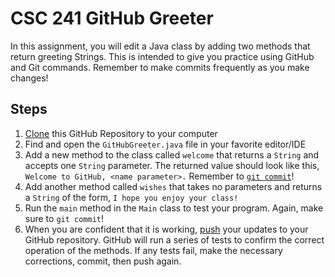 # CSC 241 GitHub Greeter
In this assignment, you will edit a Java class by adding two 
methods that return greeting Strings. This is intended to give 
you practice using GitHub and Git commands. Remember to make commits 
frequently as you make changes!

## Steps

1. [Clone](https://www.git-scm.com/docs/git-clone) this GitHub Repository to your 
computer
2. Find and open the `GitHubGreeter.java` file in your favorite editor/IDE
3. Add a new method to the class called `welcome` that returns a `String` 
and accepts one `String` parameter. The returned value should look like 
this, `Welcome to GitHub, <name parameter>.` Remember 
to [`git commit`](https://git-scm.com/docs/git-commit)!
4. Add another method called `wishes` that takes no parameters and 
returns a `String` of the form, `I hope you enjoy your class!`
5. Run the `main` method in the `Main` class to test your program. Again, 
make sure to `git commit`!
6. When you are confident that it is working, 
[push](https://git-scm.com/docs/git-push) your 
updates to your GitHub repository. GitHub will run a series 
of tests to confirm the correct operation of the methods. If any 
tests fail, make the necessary corrections, commit, then push again.
